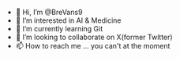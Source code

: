 - 👋 Hi, I’m @BreVans9
- 👀 I’m interested in AI & Medicine
- 🌱 I’m currently learning Git
- 💞️ I’m looking to collaborate on X(former Twitter)
- 📫 How to reach me ... you can't at the moment
<!---
BreVans9/BreVans9 is a ✨ special ✨ repository because its `README.md` (this file) appears on your GitHub profile.
You can click the Preview link to take a look at your changes.
--->
